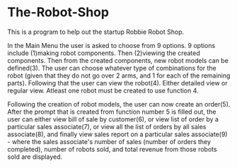 # The-Robot-Shop


This is a program to help out the startup Robbie Robot Shop.

In the Main Menu the user is asked to choose from 9 options.
9 options include (1)making robot components. Then (2)viewing the created components.
Then from the created components, new robot models can be defined(3). The user can choose whatever
type of combinations for the robot (given that they do not go over 2 arms, and 1 for each of the
remaining parts). Following that the user can view the robot(4). Either detailed view
or regular view. Atleast one robot must be created to use function 4.

Following the creation of robot models, the user can now create an order(5).
After the prompt that is created from function number 5 is filled out,
the user can either view bill of sale by customer(6), or
view list of order by a particular sales associate(7), or
view all the list of orders by all sales associate(8), and finally
view sales report on a particular sales associate(9) - where
the sales associate's number of sales (number of orders they completed),
number of robots sold, and total revenue from those robots sold are displayed.
